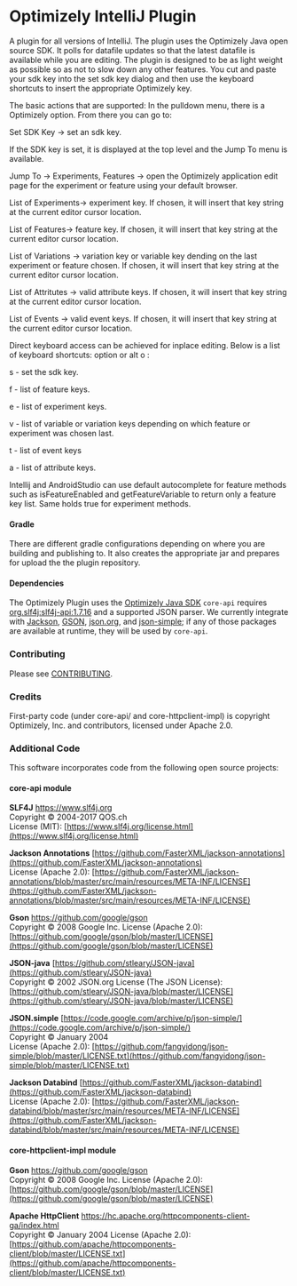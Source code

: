 Optimizely IntelliJ Plugin
===================

A plugin for all versions of IntelliJ. 
The plugin uses the Optimizely Java open source SDK.  It polls for datafile updates so that the latest datafile is available while you are editing.  The plugin is designed to be as light weight as possible so as not to slow down any other features.  You cut and paste your sdk key into the set sdk key dialog and then use the keyboard shortcuts to insert the appropriate Optimizely key.

The basic actions that are supported:
In the pulldown menu, there is a Optimizely option.  From there you can go to:

Set SDK Key -> set an sdk key.

If the SDK key is set, it is displayed at the top level and the Jump To menu is available.

Jump To -> Experiments, Features -> open the Optimizely application edit page for the experiment or feature using your default browser.

List of Experiments-> experiment key. If chosen, it will insert that key string at the current editor cursor location.

List of Features-> feature key. If chosen, it will insert that key string at the current editor cursor location.

List of Variations -> variation key or variable key dending on the last experiment or feature chosen. If chosen, it will insert that key string at the current editor cursor location.

List of Attritutes -> valid attribute keys. If chosen, it will insert that key string at the current editor cursor location.

List of Events -> valid event keys. If chosen, it will insert that key string at the current editor cursor location.

Direct keyboard access can be achieved for inplace editing.  Below is a list of keyboard shortcuts:
option or alt o :

s - set the sdk key.

f - list of feature keys.

e - list of experiment keys.

v - list of variable or variation keys depending on which feature or experiment was chosen last.

t - list of event keys

a - list of attribute keys.

Intellij and AndroidStudio can use default autocomplete for feature methods such as isFeatureEnabled and getFeatureVariable to return only a feature key list. Same holds true for experiment methods.

#### Gradle

There are different gradle configurations depending on where you are building and publishing to.  It also creates the appropriate jar and prepares for upload the the plugin repository.

#### Dependencies
The Optimizely Plugin uses the [Optimizely Java SDK](https://github.com/optimizely/java-sdk)
`core-api` requires [org.slf4j:slf4j-api:1.7.16](https://mvnrepository.com/artifact/org.slf4j/slf4j-api/1.7.16) and a supported JSON parser. 
We currently integrate with [Jackson](https://github.com/FasterXML/jackson), [GSON](https://github.com/google/gson), [json.org](http://www.json.org),
and [json-simple](https://code.google.com/archive/p/json-simple); if any of those packages are available at runtime, they will be used by `core-api`.

### Contributing

Please see [CONTRIBUTING](CONTRIBUTING.md).

### Credits

First-party code (under core-api/ and core-httpclient-impl) is copyright Optimizely, Inc. and contributors, licensed under Apache 2.0.

### Additional Code

This software incorporates code from the following open source projects:

#### core-api module

**SLF4J** [https://www.slf4j.org ](https://www.slf4j.org)  
Copyright &copy; 2004-2017 QOS.ch  
License (MIT): [https://www.slf4j.org/license.html](https://www.slf4j.org/license.html)

**Jackson Annotations** [https://github.com/FasterXML/jackson-annotations](https://github.com/FasterXML/jackson-annotations)  
License (Apache 2.0): [https://github.com/FasterXML/jackson-annotations/blob/master/src/main/resources/META-INF/LICENSE](https://github.com/FasterXML/jackson-annotations/blob/master/src/main/resources/META-INF/LICENSE)

**Gson** [https://github.com/google/gson ](https://github.com/google/gson)  
Copyright &copy; 2008 Google Inc.
License (Apache 2.0): [https://github.com/google/gson/blob/master/LICENSE](https://github.com/google/gson/blob/master/LICENSE)

**JSON-java** [https://github.com/stleary/JSON-java](https://github.com/stleary/JSON-java)  
Copyright &copy; 2002 JSON.org 
License (The JSON License): [https://github.com/stleary/JSON-java/blob/master/LICENSE](https://github.com/stleary/JSON-java/blob/master/LICENSE)

**JSON.simple** [https://code.google.com/archive/p/json-simple/](https://code.google.com/archive/p/json-simple/)  
Copyright &copy; January 2004  
License (Apache 2.0): [https://github.com/fangyidong/json-simple/blob/master/LICENSE.txt](https://github.com/fangyidong/json-simple/blob/master/LICENSE.txt)

**Jackson Databind** [https://github.com/FasterXML/jackson-databind](https://github.com/FasterXML/jackson-databind)   
License (Apache 2.0): [https://github.com/FasterXML/jackson-databind/blob/master/src/main/resources/META-INF/LICENSE](https://github.com/FasterXML/jackson-databind/blob/master/src/main/resources/META-INF/LICENSE)

#### core-httpclient-impl module

**Gson** [https://github.com/google/gson ](https://github.com/google/gson)  
Copyright &copy; 2008 Google Inc.
License (Apache 2.0): [https://github.com/google/gson/blob/master/LICENSE](https://github.com/google/gson/blob/master/LICENSE)

**Apache HttpClient** [https://hc.apache.org/httpcomponents-client-ga/index.html ](https://hc.apache.org/httpcomponents-client-ga/index.html)  
Copyright &copy; January 2004
License (Apache 2.0): [https://github.com/apache/httpcomponents-client/blob/master/LICENSE.txt](https://github.com/apache/httpcomponents-client/blob/master/LICENSE.txt)
